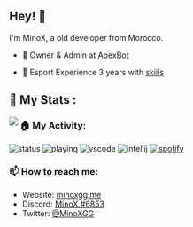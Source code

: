 
## Hey! 👋
I'm MinoX, a old developer from Morocco.

- 💼 Owner & Admin at [ApexBot](https://discord.gg/42uhvWWbnJ)

- 👥 Esport Experience 3 years with [skiils](https://minox.uwu.ai/)


## 🌌 My Stats : 

<img align="left" src="https://github-readme-stats.vercel.app/api?username=MinoXGG&show_icons=true&hide_border=true&theme=tokyonight">

### 🏠 My Activity:

![status](https://nocache.advaith.workers.dev?url=https://img.shields.io/endpoint?url=https://dev.discordprofiles.me/api/badge/status/478543553530953728?simple=true)
![playing](https://nocache.advaith.workers.dev?url=https://img.shields.io/endpoint?url=https://dev.discordprofiles.me/api/badge/playing/478543553530953728)
![vscode](https://nocache.advaith.workers.dev?url=https://img.shields.io/endpoint?url=https://dev.discordprofiles.me/api/badge/vscode/478543553530953728)
![intellij](https://nocache.advaith.workers.dev?url=https://img.shields.io/endpoint?url=https://dev.discordprofiles.me/api/badge/intellij/478543553530953728)
[![spotify](https://nocache.advaith.workers.dev?url=https://img.shields.io/endpoint?url=https://dev.discordprofiles.me/api/badge/spotify/190916650143318016)](https://dev.discordprofiles.me/openspotify/478543553530953728)


### 📫 How to reach me:

- Website: [minoxgg.me](https://minoxgg.uwu.ai)
- Discord: [MinoX.#6853](https://discord.com/users/478543553530953728)
- Twitter: [@MinoXGG](https://twitter.com/MinoXGG/)







